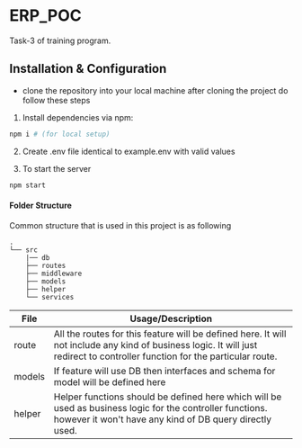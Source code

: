 # ERP_POC
Task-3 of training program.

## Installation & Configuration

- clone the repository into your local machine after cloning the project do follow these steps

1. Install dependencies via npm:

```bash
npm i # (for local setup)
```

2. Create .env file identical to example.env with valid values

3. To start the server

```bash
npm start
```


#### Folder Structure

Common structure that is used in this project is as following

```
.
└── src
    |── db
    ├── routes
    ├── middleware
    ├── models
    ├── helper
    └── services
```

| File                 | Usage/Description                                                                                                                                                                 |
| -------------------- | --------------------------------------------------------------------------------------------------------------------------------------------------------------------------------- |
| route                | All the routes for this feature will be defined here. It will not include any kind of business logic. It will just redirect to controller function for the particular route.      |
| models               | If feature will use DB then interfaces and schema for model will be defined here                                                                                                  |
| helper               | Helper functions should be defined here which will be used as business logic for the controller functions. however it won't have any kind of DB query directly used.              |


